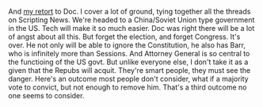 And <a href="http://scripting.com/2020/01/21/daveRetortToDoc.m4a">my retort</a> to Doc. I cover a lot of ground, tying together all the threads on Scripting News. We're headed to a China/Soviet Union type government in the US. Tech will make it so much easier. Doc was right there will be a lot of angst about all this. But forget the election, and forget Congress. It's over. He not only will be able to ignore the Constitution, he also has Barr, who is infinitely more than Sessions. And Attorney General is so central to the functioing of the US govt. But unlike everyone else, I don't take it as a given that the Repubs will acquit. They're smart people, they must see the danger. Here's an outcome most people don't consider, what if a majority vote to convict, but not enough to remove him. That's a third outcome no one seems to consider. 
